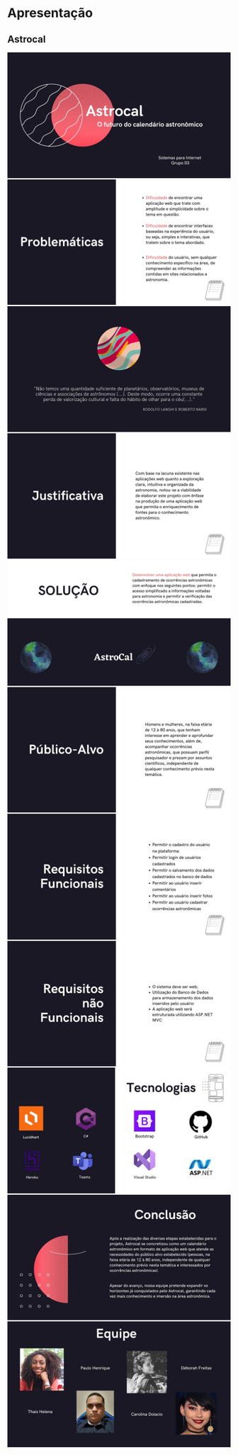 # Apresentação

## Astrocal

<img src="img/1.jpg"/>
<img src="img/2.jpg"/>
<img src="img/3.jpg"/>
<img src="img/4.jpg"/>
<img src="img/5.jpg"/>
<img src="img/6.jpg"/>
<img src="img/7.jpg"/>
<img src="img/8.jpg"/>
<img src="img/9.jpg"/>
<img src="img/10.jpg"/>
<img src="img/11.jpg"/>
